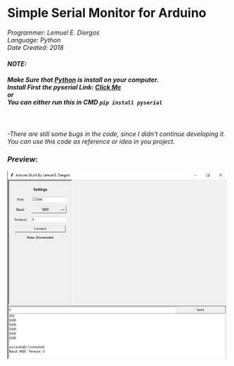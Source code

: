 <h1>Simple Serial Monitor for Arduino</h1>
<i>Programmer:  Lemuel E. Diergos<br>
<i>Language:    Python<i/><br>
 <i>Date Created: 2018<i/><br>

<h4>NOTE:</h4>
<h5>Make Sure that <a href="https://www.python.org/">Python</a> is install on your computer.
<br>Install First the pyserial
Link: <a href="https://pypi.org/project/pyserial/">Click Me</a><br>
or<br>
You can either run this in CMD
<code>pip install pyserial</code>
</h5><br>
<p>
  -There are still some bugs in the code, since I didn't continue developing it. <br>You can use this code as reference or idea in you project.  
</p>
 <h3>Preview:</h3>
<img src="Arduino Serial Monitor/preview/Capture.JPG" width="500"/>
